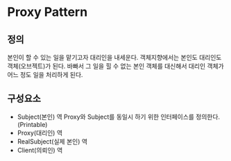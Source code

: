 # Proxy Pattern
## 정의
본인이 할 수 있는 일을 맡기고자 대리인을 내세운다.
객체지향에서는 본인도 대리인도 객체(오브젝트)가 된다.
바빠서 그 일을 힐 수 없는 본인 객체를 대신해서 대리인 객체가 어느 정도 일을 처리하게 된다.

## 구성요소
- Subject(본인) 역
Proxy와 Subject를 동일시 하기 위한 인터페이스를 정의한다. (Printable)
- Proxy(대리인) 역
- RealSubject(실제 본인) 역
- Client(의뢰인) 역
